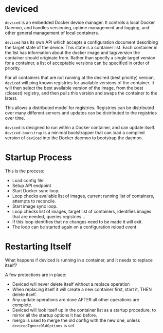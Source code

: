 deviced
=======

`deviced` is an embedded Docker device manager. It controls a local Docker Daemon, and handles versioning, uptime management and logging, and other general management of local containers.

`deviced` has its own API which accepts a configuration document describing the target state of the device. This state is a container list. Each container in the list has information about the docker image and tag/version the container should originate from. Rather than specify a single target version for a container, a list of acceptable versions can be specified in order of priority.

For all containers that are not running at the desired (best priority) version, `deviced` will ping known registries for available versions of the container. It will then select the best available version of the image, from the best (closest) registry, and then pulls this version and swaps the container to the latest.

This allows a distributed model for registries. Registries can be distributed over many different servers and updates can be distributed to the registries over time.

`deviced` is designed to run within a Docker container, and can update itself. `deviced-bootstrap` is a minimal bootstrapper that can load a compiled version of `deviced` into the Docker daemon to bootstrap the daemon.

Startup Process
===============

This is the process:

 - Load config file
 - Setup API endpoint
 - Start Docker sync loop.
  - Loop checks available list of images, current running list of containers, attempts to reconcile.
 - Start image sync loop.
  - Loop checks list of images, target list of containers, identifies images that are needed, queries registries...
  - If this loop identifies that no changes need to be made it will exit.
  - The loop can be started again on a configuration reload event.

Restarting Itself
=================

What happens if deviced is running in a container, and it needs to replace itself?

A few protections are in place:

 - Deviced will never delete itself without a replace operation
 - When replacing itself it will create a new container first, start it, THEN delete itself.
 - Any update operations are done AFTER all other operations are complete.
 - Deviced will look itself up in the container list as a startup procedure, to mirror all the startup options it had before.
 - mergo is used to merge the old config with the new one, unless `devicedIgnoreOldOptions` is set
